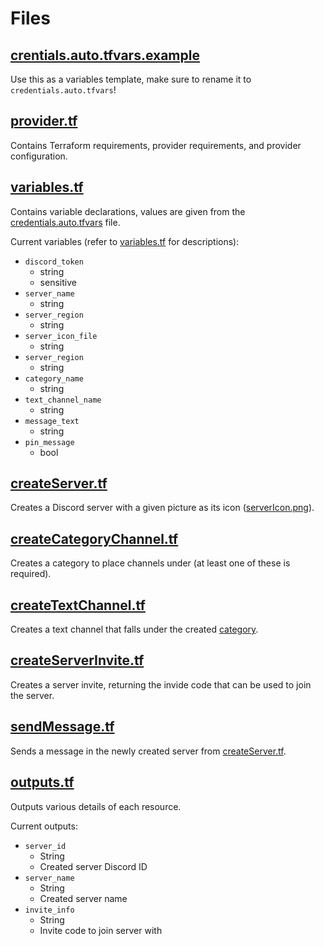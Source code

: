 # Files

## [crentials.auto.tfvars.example](credentials.auto.tfvars)

Use this as a variables template, make sure to rename it to `credentials.auto.tfvars`!

## [provider.tf](provider.tf)

Contains Terraform requirements, provider requirements, and provider configuration.

## [variables.tf](variables.tf)

Contains variable declarations, values are given from the [credentials.auto.tfvars](credentials.auto.tfvars.example) file.

Current variables (refer to [variables.tf](variables.tf) for descriptions):
 - `discord_token`
   - string
   - sensitive
 - `server_name`
   - string
 - `server_region`
   - string
 - `server_icon_file`
   - string
 - `server_region`
   - string
 - `category_name`
   - string
 - `text_channel_name`
   - string
 - `message_text`
   - string
 - `pin_message`
   - bool


## [createServer.tf](createServer.tf)

Creates a Discord server with a given picture as its icon ([serverIcon.png](serverIcon.png)).

## [createCategoryChannel.tf](createCategoryChannel.tf)

Creates a category to place channels under (at least one of these is required).

## [createTextChannel.tf](createTextChannel.tf)

Creates a text channel that falls under the created [category](createCategoryChannel.tf).

## [createServerInvite.tf](createServerInvite.tf)

Creates a server invite, returning the invide code that can be used to join the server.

## [sendMessage.tf](sendMessage.tf)

Sends a message in the newly created server from [createServer.tf](createServer.tf).

## [outputs.tf](outputs.tf)

Outputs various details of each resource.

Current outputs:
 - `server_id`
   - String
   - Created server Discord ID
 - `server_name`
   - String
   - Created server name
 - `invite_info`
   - String
   - Invite code to join server with